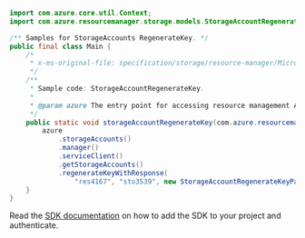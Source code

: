 ```java
import com.azure.core.util.Context;
import com.azure.resourcemanager.storage.models.StorageAccountRegenerateKeyParameters;

/** Samples for StorageAccounts RegenerateKey. */
public final class Main {
    /*
     * x-ms-original-file: specification/storage/resource-manager/Microsoft.Storage/stable/2021-04-01/examples/StorageAccountRegenerateKey.json
     */
    /**
     * Sample code: StorageAccountRegenerateKey.
     *
     * @param azure The entry point for accessing resource management APIs in Azure.
     */
    public static void storageAccountRegenerateKey(com.azure.resourcemanager.AzureResourceManager azure) {
        azure
            .storageAccounts()
            .manager()
            .serviceClient()
            .getStorageAccounts()
            .regenerateKeyWithResponse(
                "res4167", "sto3539", new StorageAccountRegenerateKeyParameters().withKeyName("key2"), Context.NONE);
    }
}
```

Read the [SDK documentation](https://github.com/Azure/azure-sdk-for-java/blob/azure-resourcemanager_2.11.0/sdk/resourcemanager/azure-resourcemanager/README.md) on how to add the SDK to your project and authenticate.
